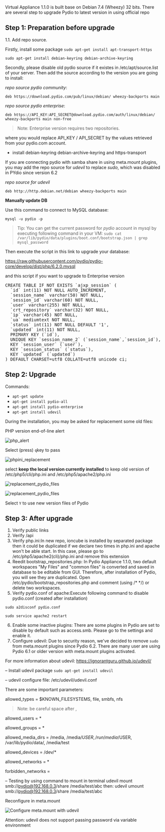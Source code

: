 Virtual Appliance 1.1.0 is built base on Debian 7.4 (Wheezy) 32 bits. There are several step to upgrade Pydio to latest version in using official repo

## Step 1: Preparation before upgrade
1.1. Add repo source.

Firstly,  install some package
`sudo apt-get install apt-transport-https`

`sudo apt-get install debian-keyring debian-archive-keyring`

Secondly, please disable old pydio source if it existes in /etc/apt/source.list of your server. Then add the source according to the version you are going to install:

*repo source pydio community*:

`deb https://download.pydio.com/pub/linux/debian/ wheezy-backports main`

*repo source pydio enterprise*:

`deb https://API_KEY:API_SECRET@download.pydio.com/auth/linux/debian/ wheezy-backports main non-free`

> Note: Enterprise version requires two repositories.

where you would replace API_KEY / API_SECRET by the values retrieved from your pydio.com account.

- install debian-keyring debian-archive-keyring and https-transport

If you are connecting pydio with samba share in using meta.mount plugins, you may add the repo source for *udevil* to replace *sudo*, which was disabled in PYdio since version 6.2

*repo source for udevil*

`deb http://http.debian.net/debian wheezy-backports main`

**Manually update DB**

Use this command to connect to MySQL database:

`mysql -u pydio -p`

> Tip: You can get the current password for *pydio* account in mysql by executing following command in your VM:
`sudo cat /var/lib/pydio/data/plugins/boot.conf/bootstrap.json | grep mysql_password`

Then execute the script in this link to upgrade your database:

https://raw.githubusercontent.com/pydio/pydio-core/develop/dist/php/6.2.0.mysql

and this script if you want to upgrade to Enterprise version
<pre>
CREATE TABLE IF NOT EXISTS `ajxp_session` (
  `id` int(11) NOT NULL AUTO_INCREMENT,
  `session_name` varchar(50) NOT NULL,
  `session_id` varchar(60) NOT NULL,
  `user` varchar(255) NOT NULL,
  `crt_repository` varchar(32) NOT NULL,
  `ip` varchar(45) NOT NULL,
  `ua` mediumtext NOT NULL,
  `status` int(11) NOT NULL DEFAULT '1',
  `updated` int(11) NOT NULL,
  PRIMARY KEY (`id`),
  UNIQUE KEY `session_name_2` (`session_name`,`session_id`),
  KEY `session_user` (`user`),
  KEY `session_status` (`status`),
  KEY `updated` (`updated`)
) DEFAULT CHARSET=utf8 COLLATE=utf8_unicode_ci;
</pre>

## Step 2: Upgrade

Commands:
- `apt-get update`
- `apt-get install pydio-all`
- `apt-get install pydio-enterprise`
- `apt-get install udevil`

During the installation, you may be asked for replacement some old files:

PHP version end-of-line alert

![php_alert](images/upgrades/upgrade_vmappliance_1.1_to_pydio_6_2_2/php_alert.png)

Select (press) `q`key to pass

![phpini_replacement](images/upgrades/upgrade_vmappliance_1.1_to_pydio_6_2_2/replacement_phpini.png)

select **keep the local version currently installed** to keep old version of /etc/php5/cli/php.ini and /etc/php5/apache2/php.ini

![replacement_pydio_files](images/upgrades/upgrade_vmappliance_1.1_to_pydio_6_2_2/replacement_pydio_etc.png)

![replacement_pydio_files](images/upgrades/upgrade_vmappliance_1.1_to_pydio_6_2_2/replacement_pydio_etc2.png)

Select `Y` to use new version files of Pydio


## Step 3: After upgrade
1. Verify public links
2. Verify /api
3. Verify php.ini:In new repo, ioncube is installed by separated package then it could be duplicated if we declare two times in php.ini and apache won't be able start. In this case, please go to /etc/php5/apache2(cli)/php.ini and remove this extension
4. Reedit bootstrap_repositories.php: In Pydio Appliance 1.1.0, two default workspaces "My Files" and "common files" is converted and saved in database to be editable from GUI. Therefore, after installation of Pydio, you will see they are duplicated. Open /etc/pydio/bootstrap_repositories.php and comment (using /* */) or delete two workspaces.
5. Verify pydio.conf of apache:Execute following command to disable pydio.conf (created after installation)

 `sudo a2disconf pydio.conf`

 `sudo service apache2 restart`

6. Enable some inactive plugins: There are some plugins in Pydio are set to disable by default such as access.smb. Please go to the settings and enable it.
7. Configure udevil:
Due to security reason, we've decided to remove `sudo` from meta.mount plugins since Pydio 6.2. There are many user are using Pydio 6.1 or older version with meta.mount plugins activated.

For more information about udevil: https://ignorantguru.github.io/udevil/

– Install udevil package
`sudo apt-get install udevil`

– udevil configure file: /etc/udevil/udevil.conf

There are some important parameters:

allowed_types = $KNOWN_FILESYSTEMS, file, smbfs, nfs
>Note: be careful space after ,

allowed_users = *

allowed_groups = *

allowed_media_dirs = /media, /media/$USER, /run/media/$USER, /var/lib/pydio/data/, /media/test

allowed_devices = /dev/*

allowed_networks = *

forbidden_networks =


– Testing by using command to mount in terminal
udevil mount smb://pydio@192.168.0.3/share /media/test/abc
then:
udevil umount smb://pydio@192.168.0.3/share /media/test/abc

Reconfigure in meta.mount

![Configure meta.mount with udevil](images/upgrades/upgrade_vmappliance_1.1_to_pydio_6_2_2/metamountwithudevil.png)


Attention: udevil does not support passing password via variable environment
